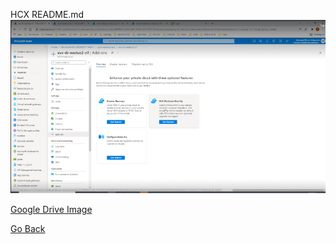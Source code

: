 HCX README.md
![AVS HCX Get Started](avs-hcx-getstarted.png)

[Google Drive Image](https://drive.google.com/file/d/1iW-YBRhi1n6PIW_XEJEnhww-NXSClMbc/view?usp=sharing)

[Go Back](../README.md)
